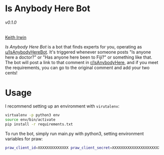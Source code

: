 # Is Anybody Here Bot
###### v0.1.0
[Keith Irwin](https://keithirwin.us/)


*Is Anybody Here Bot* is a bot that finds experts for you, operating as [u/IsAnybodyHereBot](https://www.reddit.com/user/IsAnybodyHereBot).  It's triggered whenever someone posts "Is anyone here a doctor?" or "Has anyone here been to Fiji?" or something like that. The bot will post a link to that comment in [r/IsAnybodyHere](https://www.reddit.com/r/IsAnybodyHere/), and if you meet the requirements, you can go to the original comment and add your two cents!  

# Usage

I recommend setting up an environment with `virutalenv`: 

```sh
virtualenv -p python3 env
source env/bin/activate
pip install -r requirements.txt
```

To run the bot, simply run main.py with python3, setting environment variables for praw: 

```sh
praw_client_id=XXXXXXXXXXXXXX praw_client_secret=XXXXXXXXXXXXXXXXXXXXXXXXXXX praw_password=XXXXXXXX ./env/bin/python3 main.py
```
